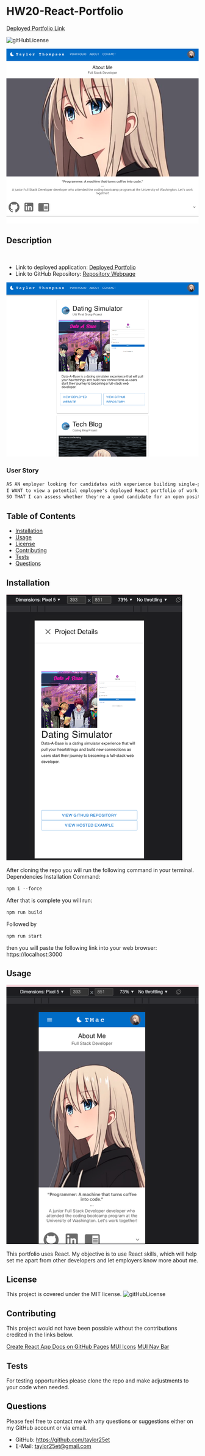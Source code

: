 # HW20-React-Portfolio
[Deployed Portfolio Link](https://radiant-basin-40892.herokuapp.com/)

![gitHubLicense](https://img.shields.io/badge/License-MIT-green.svg)

![](https://github.com/Taylor25et/HW20-React-Portfolio/blob/main/public/images/aboutme.png?raw=true)
## Description
<br>

- Link to deployed application: [Deployed Portfolio](https://justanothertxteditor.herokuapp.com/)
- Link to GitHub Repository: [Repository Webpage](https://github.com/Taylor25et/HW20-React-Portfolio)

![](https://github.com/Taylor25et/HW20-React-Portfolio/blob/main/public/images/portfoliopg.png?raw=true)
### User Story
```md
AS AN employer looking for candidates with experience building single-page applications
I WANT to view a potential employee's deployed React portfolio of work samples
SO THAT I can assess whether they're a good candidate for an open position
```

## Table of Contents

- [Installation](#installation)
- [Usage](#usage)
- [License](#license)
- [Contributing](#contributing)
- [Tests](#tests)
- [Questions](#questions)

## Installation 
![](https://github.com/Taylor25et/HW20-React-Portfolio/blob/main/public/images/mobile2.png?raw=true)

After cloning the repo you will run the following command in your terminal.
Dependencies Installation Command:
```md
npm i --force
```
After that is complete you will run:
```md
npm run build
```
Followed by
```md
npm run start
```
then you will paste the following link into your web browser: https://localhost:3000

## Usage
![](https://github.com/Taylor25et/HW20-React-Portfolio/blob/main/public/images/moble1.png?raw=true)

This portfolio uses React. My objective is to use React skills, which will help set me apart from other developers and let employers know more about me. 


## License
This project is covered under the MIT license. 
![gitHubLicense](https://img.shields.io/badge/License-MIT-green.svg)

## Contributing
This project would not have been possible without the contributions credited in the links below.

[Create React App Docs on GitHub Pages](https://create-react-app.dev/docs/deployment/#github-pages)
[MUI Icons](https://mui.com/material-ui/material-icons/)
[MUI Nav Bar](https://mui.com/material-ui/react-app-bar/#app-bar-with-responsive-menu)
<!-- [MUI Image Slider](https://github.com/alielkhateeb/mui-image-slider) -->

## Tests
For testing opportunities please clone the repo and make adjustments to your code when needed.

## Questions
Please feel free to contact me with any questions or suggestions either on my GitHub account or via email.
* GitHub: https://github.com/taylor25et
* E-Mail: taylor25et@gmail.com

